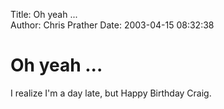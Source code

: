 Title: Oh yeah ...  
Author: Chris Prather
Date: 2003-04-15 08:32:38

# Oh yeah ...
I realize I'm a day late, but Happy Birthday Craig.


